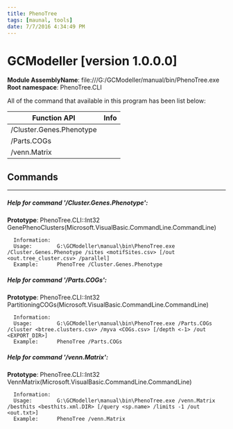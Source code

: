 ```yaml
---
title: PhenoTree
tags: [maunal, tools]
date: 7/7/2016 4:34:49 PM
---
```

# GCModeller [version 1.0.0.0]
**Module AssemblyName**: file:///G:/GCModeller/manual/bin/PhenoTree.exe
**Root namespace**: PhenoTree.CLI


All of the command that available in this program has been list below:

|Function API|Info|
|------------|----|
|/Cluster.Genes.Phenotype||
|/Parts.COGs||
|/venn.Matrix||

## Commands
--------------------------
##### Help for command '/Cluster.Genes.Phenotype':

**Prototype**: PhenoTree.CLI::Int32 GenePhenoClusters(Microsoft.VisualBasic.CommandLine.CommandLine)

```
  Information:  
  Usage:        G:\GCModeller\manual\bin\PhenoTree.exe /Cluster.Genes.Phenotype /sites <motifSites.csv> [/out <out.tree_cluster.csv> /parallel]
  Example:      PhenoTree /Cluster.Genes.Phenotype 
```

##### Help for command '/Parts.COGs':

**Prototype**: PhenoTree.CLI::Int32 PartitioningCOGs(Microsoft.VisualBasic.CommandLine.CommandLine)

```
  Information:  
  Usage:        G:\GCModeller\manual\bin\PhenoTree.exe /Parts.COGs /cluster <btree.clusters.csv> /myva <COGs.csv> [/depth <-1> /out <EXPORT_DIR>]
  Example:      PhenoTree /Parts.COGs 
```

##### Help for command '/venn.Matrix':

**Prototype**: PhenoTree.CLI::Int32 VennMatrix(Microsoft.VisualBasic.CommandLine.CommandLine)

```
  Information:  
  Usage:        G:\GCModeller\manual\bin\PhenoTree.exe /venn.Matrix /besthits <besthits.xml.DIR> [/query <sp.name> /limits -1 /out <out.txt>]
  Example:      PhenoTree /venn.Matrix 
```

